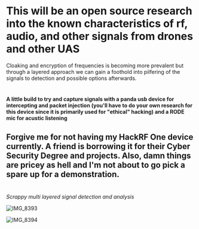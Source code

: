 # This will be an open source research into the known characteristics of rf, audio, and other signals from drones and other UAS

Cloaking and encryption of frequencies is becoming more prevalent but through a layered approach we can gain a foothold into pilfering of the signals to detection and possible options afterwards. 

#

**A little build to try and capture signals with a panda usb device for intercepting and packet injection (you'll have to do your own research for this device since it is primarily used for "ethical" hacking) and a RODE mic for acustic listening**

## Forgive me for not having my HackRF One device currently. A friend is borrowing it for their Cyber Security Degree and projects. Also, damn things are pricey as hell and I'm not about to go pick a spare up for a demonstration.

#

*Scrappy multi layered signal detection and analysis*

![IMG_8393](https://github.com/TreadSoftly/Projects/assets/121847455/2af08860-dd30-4bd8-9ff3-336d3ca6f777)

![IMG_8394](https://github.com/TreadSoftly/Projects/assets/121847455/4e095588-acc6-4d20-b689-3c0b8139f967)
